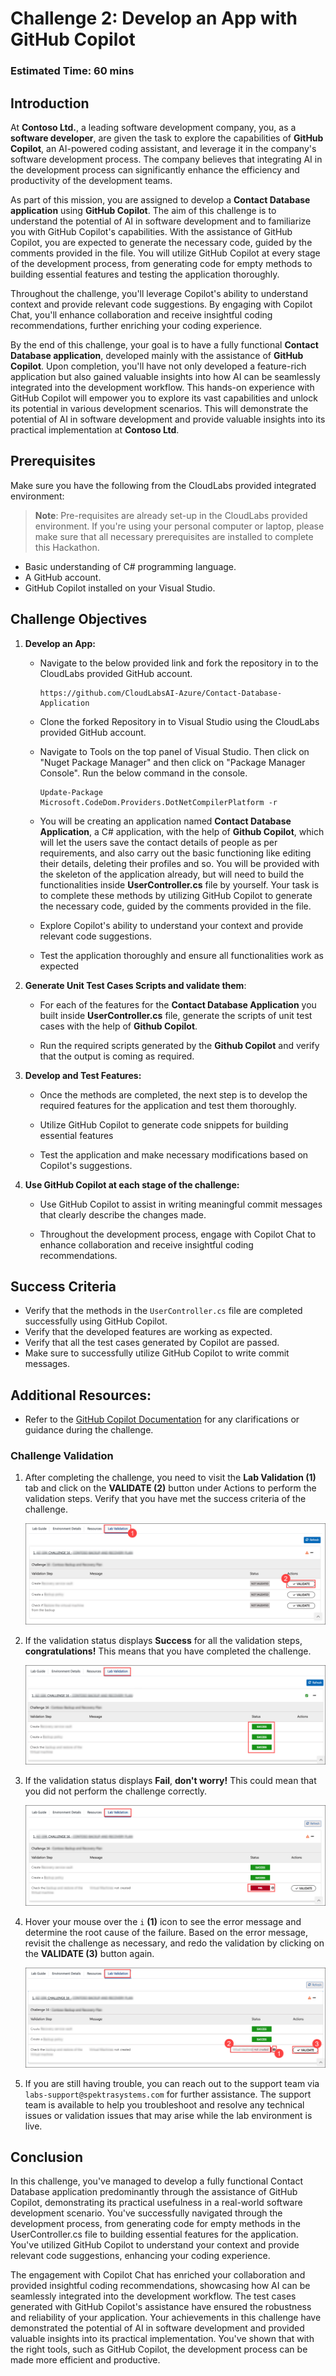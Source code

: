 # Challenge 2: Develop an App with GitHub Copilot

### Estimated Time: 60 mins
  
## Introduction  

At **Contoso Ltd.**, a leading software development company, you, as a **software developer**, are given the task to explore the capabilities of **GitHub Copilot**, an AI-powered coding assistant, and leverage it in the company's software development process. The company believes that integrating AI in the development process can significantly enhance the efficiency and productivity of the development teams.

As part of this mission, you are assigned to develop a **Contact Database application** using **GitHub Copilot**. The aim of this challenge is to understand the potential of AI in software development and to familiarize you with GitHub Copilot's capabilities. With the assistance of GitHub Copilot, you are expected to generate the necessary code, guided by the comments provided in the file. You will utilize GitHub Copilot at every stage of the development process, from generating code for empty methods to building essential features and testing the application thoroughly.

Throughout the challenge, you'll leverage Copilot's ability to understand context and provide relevant code suggestions. By engaging with Copilot Chat, you'll enhance collaboration and receive insightful coding recommendations, further enriching your coding experience.

By the end of this challenge, your goal is to have a fully functional **Contact Database application**, developed mainly with the assistance of **GitHub Copilot**. Upon completion, you'll have not only developed a feature-rich application but also gained valuable insights into how AI can be seamlessly integrated into the development workflow. This hands-on experience with GitHub Copilot will empower you to explore its vast capabilities and unlock its potential in various development scenarios. This will demonstrate the potential of AI in software development and provide valuable insights into its practical implementation at **Contoso Ltd**.
  
## Prerequisites

Make sure you have the following from the CloudLabs provided integrated environment:

> **Note**: Pre-requisites are already set-up in the CloudLabs provided environment. If you're using your personal computer or laptop, please make sure that all necessary prerequisites are installed to complete this Hackathon.

- Basic understanding of C# programming language.  
- A GitHub account.  
- GitHub Copilot installed on your Visual Studio.  
  
## Challenge Objectives  
1. **Develop an App:** 

      - Navigate to the below provided link and fork the repository in to the CloudLabs provided GitHub account.

        ```
        https://github.com/CloudLabsAI-Azure/Contact-Database-Application
        ```
      - Clone the forked Repository in to Visual Studio using the CloudLabs provided GitHub account.

      - Navigate to Tools on the top panel of Visual Studio. Then click on "Nuget Package Manager" and then click on "Package Manager Console". Run the below command in the console.

        ```
        Update-Package Microsoft.CodeDom.Providers.DotNetCompilerPlatform -r
        ```

      - You will be creating an application named **Contact Database Application**, a C# application, with the help of **Github Copilot**, which will let the users save the contact details of people as per requirements, and also carry out the basic functioning like editing their details, deleting their profiles and so. You will be provided with the skeleton of the application already, but will need to build the functionalities inside **UserController.cs** file by yourself. Your task is to complete these methods by utilizing GitHub Copilot to generate the necessary code, guided by the comments provided in the file.

      - Explore Copilot's ability to understand your context and provide relevant code suggestions.  

      - Test the application thoroughly and ensure all functionalities work as expected

1. **Generate Unit Test Cases Scripts and validate them**:

      - For each of the features for the **Contact Database Application** you built inside **UserController.cs** file, generate the scripts of unit test cases with the help of **Github Copilot**.

      - Run the required scripts generated by the **Github Copilot** and verify that the output is coming as required.

1. **Develop and Test Features:** 

      - Once the methods are completed, the next step is to develop the required features for the application and test them thoroughly.

      - Utilize GitHub Copilot to generate code snippets for building essential features

      - Test the application and make necessary modifications based on Copilot's suggestions.

1. **Use GitHub Copilot at each stage of the challenge:** 

      - Use GitHub Copilot to assist in writing meaningful commit messages that clearly describe the changes made.

      - Throughout the development process, engage with Copilot Chat to enhance collaboration and receive insightful coding recommendations.
  
## Success Criteria  

- Verify that the methods in the `UserController.cs` file are completed successfully using GitHub Copilot.  
- Verify that the developed features are working as expected.  
- Verify that all the test cases generated by Copilot are passed.  
- Make sure to successfully utilize GitHub Copilot to write commit messages.

## Additional Resources:

- Refer to the [GitHub Copilot Documentation](https://github.com/github/copilot-docs) for any clarifications or guidance during the challenge.
  
### Challenge Validation
 
1. After completing the challenge, you need to visit the **Lab Validation (1)** tab and click on the **VALIDATE (2)** button under Actions to perform the validation steps. Verify that you have met the success criteria of the challenge. 
 
    ![azure](../../media/validate01.png)
 
1. If the validation status displays **Success** for all the validation steps, **congratulations!** This means that you have completed the challenge.
 
     ![azure](../../media/validate02.png)
   
1. If the validation status displays **Fail**, **don't worry!** This could mean that you did not perform the challenge correctly.
 
     ![azure](../../media/validate03.png)
 
1. Hover your mouse over the `i` **(1)** icon to see the error message and determine the root cause of the failure. Based on the error message, revisit the challenge as necessary, and redo the validation by clicking on the **VALIDATE (3)** button again.
   
     ![azure](../../media/validate04.png)
   
1. If you are still having trouble, you can reach out to the support team via `labs-support@spektrasystems.com` for further assistance. The support team is available to help you troubleshoot and resolve any technical issues or validation issues that may arise while the lab environment is live.

## Conclusion  
In this challenge, you've managed to develop a fully functional Contact Database application predominantly through the assistance of GitHub Copilot, demonstrating its practical usefulness in a real-world software development scenario.
You've successfully navigated through the development process, from generating code for empty methods in the UserController.cs file to building essential features for the application. You've utilized GitHub Copilot to understand your context and provide relevant code suggestions, enhancing your coding experience.

The engagement with Copilot Chat has enriched your collaboration and provided insightful coding recommendations, showcasing how AI can be seamlessly integrated into the development workflow. The test cases generated with GitHub Copilot's assistance have ensured the robustness and reliability of your application. Your achievements in this challenge have demonstrated the potential of AI in software development and provided valuable insights into its practical implementation. You've shown that with the right tools, such as GitHub Copilot, the development process can be made more efficient and productive.
  


